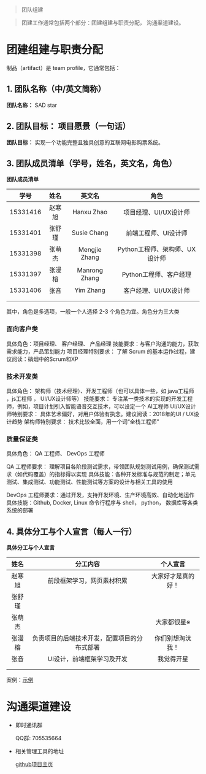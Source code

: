 > 团队组建

> 团建工作通常包括两个部分：团建组建与职责分配， 沟通渠道建设。

# 团建组建与职责分配

制品（artifact）是 team profile，它通常包括：

## 1. 团队名称（中/英文简称）

**团队名称：** SAD star

## 2. 团队目标： 项目愿景（一句话）

**团队目标：** 实现一个功能完整且独具创意的互联网电影购票系统。

## 3. 团队成员清单（学号，姓名，英文名，角色）

**团队成员清单**

| 学号 | 姓名 | 英文名 | 角色 | 
| :--: | :--: | :--: | :--: |
| 15331416 | 赵寒旭 | Hanxu Zhao | 项目经理、UI/UX设计师|  
|15331401|张舒瑾|Susie Chang|前端工程师、UI设计师|
| 15331398| 张萌杰 | Mengjie Zhang|Python工程师、架构师、UX设计师 |
| 15331397 | 张漫榕 | Manrong Zhang| Python工程师、客户经理 |
| 15331406 | 张音 | Yim Zhang | 客户经理、UI/UX设计师 |
||||
||||


其中，角色是多选项，一般一个人选择 2-3 个角色为宜。角色分为三大类 

### 面向客户类 

具体角色：项目经理、 客户经理、 产品经理
技能要求：与客户沟通的能力，获取需求能力，产品策划能力
项目经理特别要求： 了解 Scrum 的基本运作过程，建议阅读：硝烟中的Scrum和XP

### 技术开发类 

具体角色： 架构师（技术经理）、开发工程师（也可以具体一些，如 java工程师 ，js工程师 ， UI/UX设计师等）
技能要求： 专注某一类技术的实现的开发工程师，例如，项目计划引入智能语音交互技术，可以设定一个 AI工程师
UI/UX设计师特别要求： 具体艺术偏好，对用户体验有执念。建议阅读：2018年的UI / UX设计趋势
架构师特别要求： 技术比较全面，用一个词“全栈工程师”

### 质量保证类 

具体角色： QA 工程师、 DevOps 工程师

QA 工程师要求： 理解项目各阶段测试需求，带领团队规划测试用例，确保测试需求（如代码覆盖）的指标得以实现 
具体技能：各种开发标准与规范的制定；单元测试、集成测试、功能测试、性能测试等方案的设计与相关工具的使用

DevOps 工程师要求：通过开发，支持开发环境、生产环境高效、自动化地运作 
具体技能：Github, Docker, Linux 命令行程序与 shell， python， 数据库等各类系统的部署

## 4. 具体分工与个人宣言（每人一行）

**具体分工与个人宣言**

| 姓名 | 分工内容 | 个人宣言 |
| :--: | :--: | :--: |
|赵寒旭| 前段框架学习，网页素材积累|大家好才是真的好！|
|张舒瑾|||
|张萌杰|| 大家都很星※ |
|张漫榕| 负责项目的后端技术开发，配置项目的分布式部署| 你们别想淘汰我！|
|张音| UI设计，前端框架学习及开发 | 我觉得开星 |
|||
|||

案例：[示例](https://github.com/HYPJUDY/movie-ticket-and-service-website/blob/master/documents/2_team_profile.md)

# 沟通渠道建设

- 即时通讯群

    QQ群: 705535664


- 相关管理工具的地址
    
    [github项目主页](https://softwaresad.github.io/Dashboard/)





